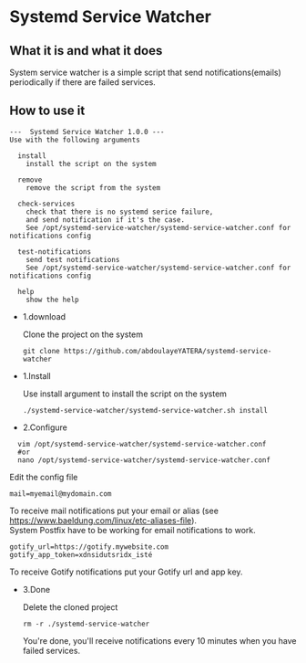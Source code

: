 # Systemd Service Watcher

## What it is and what it does

System service watcher is a simple script that send notifications(emails)
periodically if there are failed services.

## How to use it

```
---  Systemd Service Watcher 1.0.0 ---
Use with the following arguments

  install
    install the script on the system

  remove
    remove the script from the system

  check-services
    check that there is no systemd serice failure,
    and send notification if it's the case.
    See /opt/systemd-service-watcher/systemd-service-watcher.conf for notifications config

  test-notifications
    send test notifications
    See /opt/systemd-service-watcher/systemd-service-watcher.conf for notifications config

  help
    show the help
```

- 1.download

  Clone the project on the system

  ```
  git clone https://github.com/abdoulayeYATERA/systemd-service-watcher
  ```

- 1.Install

  Use install argument to install the script on the system

  ```
  ./systemd-service-watcher/systemd-service-watcher.sh install
  ```

- 2.Configure

```
  vim /opt/systemd-service-watcher/systemd-service-watcher.conf
  #or
  nano /opt/systemd-service-watcher/systemd-service-watcher.conf
```

Edit the config file

```
mail=myemail@mydomain.com
```

To receive mail notifications put your email or alias (see https://www.baeldung.com/linux/etc-aliases-file).<br/>
System Postfix have to be working for email notifications to work.

```
gotify_url=https://gotify.mywebsite.com
gotify_app_token=xdnsidutsridx_isté
```

To receive Gotify notifications put your Gotify url and app key.

- 3.Done

  Delete the cloned project

  ```
  rm -r ./systemd-service-watcher
  ```

  You're done, you'll receive notifications every 10 minutes when you have failed services.
